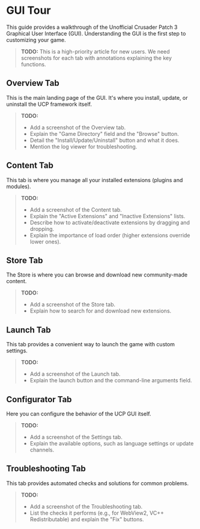 # GUI Tour

This guide provides a walkthrough of the Unofficial Crusader Patch 3 Graphical User Interface (GUI). Understanding the GUI is the first step to customizing your game.

> **TODO:** This is a high-priority article for new users. We need screenshots for each tab with annotations explaining the key functions.

## Overview Tab

This is the main landing page of the GUI. It's where you install, update, or uninstall the UCP framework itself.

> **TODO:**
> * Add a screenshot of the Overview tab.
> * Explain the "Game Directory" field and the "Browse" button.
> * Detail the "Install/Update/Uninstall" button and what it does.
> * Mention the log viewer for troubleshooting.

## Content Tab

This tab is where you manage all your installed extensions (plugins and modules).

> **TODO:**
> * Add a screenshot of the Content tab.
> * Explain the "Active Extensions" and "Inactive Extensions" lists.
> * Describe how to activate/deactivate extensions by dragging and dropping.
> * Explain the importance of load order (higher extensions override lower ones).

## Store Tab

The Store is where you can browse and download new community-made content.

> **TODO:**
> * Add a screenshot of the Store tab.
> * Explain how to search for and download new extensions.

## Launch Tab

This tab provides a convenient way to launch the game with custom settings.

> **TODO:**
> * Add a screenshot of the Launch tab.
> * Explain the launch button and the command-line arguments field.

## Configurator Tab

Here you can configure the behavior of the UCP GUI itself.

> **TODO:**
> * Add a screenshot of the Settings tab.
> * Explain the available options, such as language settings or update channels.

## Troubleshooting Tab

This tab provides automated checks and solutions for common problems.

> **TODO:**
> * Add a screenshot of the Troubleshooting tab.
> * List the checks it performs (e.g., for WebView2, VC++ Redistributable) and explain the "Fix" buttons.
